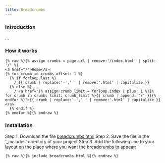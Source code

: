 ```yaml
---
title: Breadcrumbs
---
```


### Introduction

...

### How it works

```
{% raw %}{% assign crumbs = page.url | remove:'/index.html' | split: '/' %}
<a href="/">Home</a>
{% for crumb in crumbs offset: 1 %}
  {% if forloop.last %}
    / {{ crumb | replace:'-',' ' | remove:'.html' | capitalize }}
  {% else %}
    / <a href="{% assign crumb_limit = forloop.index | plus: 1 %}{% for crumb in crumbs limit: crumb_limit %}{{ crumb | append: '/' }}{% endfor %}">{{ crumb | replace:'-',' ' | remove:'.html' | capitalize }}</a>
  {% endif %}
{% endfor %}{% endraw %}
```

### Installation

Step 1. Download the file [breadcrumbs.html]()
Step 2. Save the file in the ‘_includes’ directory of your project
Step 3. Add the following line to your layout on the place where you want the breadcrumbs to appear:

```
{% raw %}{% include breadcrumbs.html %}{% endraw %}
```
